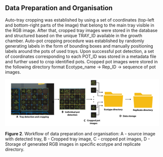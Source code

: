 ## Data Preparation and Organisation

Auto-tray cropping was established by using a set of coordinates (top-left and bottom-right parts of the image) that belong to the main tray visible in the RGB image. After that, cropped tray images were stored in the database and structured based on the unique TRAY_ID available in the growth chamber. Auto-pot cropping procedure was established by randomly generating labels in the form of bounding boxes and manually positioning labels around the pots of used trays. Upon successful pot detection, a set of coordinates corresponding to each POT_ID was stored in a metadata file and further used to crop identified pots. Cropped pot images were stored in the following directory format Ecotype_name -> Rep_ID -> sequence of pot images.

![image](image_2g.png)

**Figure 2**. Workflow of data preparation and organisation: A - source image with detected tray, B - Cropped tray image, C - cropped pot images, D - Storage of generated RGB images in specific ecotype and replicate directory.